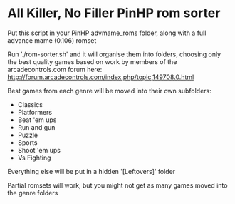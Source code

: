 # All Killer, No Filler PinHP rom sorter

Put this script in your PinHP advmame_roms folder, along with a full advance mame (0.106) romset

Run './rom-sorter.sh' and it will organise them into folders, choosing only the best quality games based on work by members of the arcadecontrols.com forum here: 
http://forum.arcadecontrols.com/index.php/topic,149708.0.html

Best games from each genre will be moved into their own subfolders:

- Classics
- Platformers
- Beat 'em ups
- Run and gun
- Puzzle
- Sports
- Shoot 'em ups
- Vs Fighting

Everything else will be put in a hidden '[Leftovers]' folder

Partial romsets will work, but you might not get as many games moved into the genre folders
